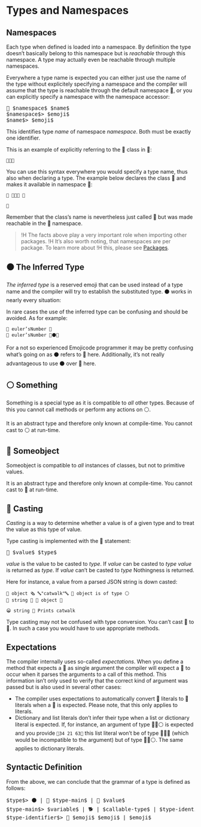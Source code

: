 # Types and Namespaces

## Namespaces

Each type when defined is loaded into a namespace. By definition the type
doesn’t basically belong to this namespace but is *reachable* through this
namespace. A type may actually even be reachable through multiple namespaces.

Everywhere a type name is expected you can either just use the name of the type
without explicitely specifying a namespace and the compiler will assume that the
type is reachable through the default namespace 🔴, or you can explicitly
specify a namespace with the namespace accessor:

<pre class="syntax">
🔶 $namespace$ $name$
$namespace$> $emoji$
$name$> $emoji$
</pre>

This identifies type *name* of namespace *namespace*. Both must be exactly one
identifier.

This is an example of explicitly referring to the 🔡 class in 🔴:

```
🔶🔴🔡
```

You can use this syntax everywhere you would specify a type name, thus also when
declaring a type. The example below declares the class 🎁 and makes it available
in namespace 🎅:

```
🐇 🔶🎅🎁 🍇

🍉
```

Remember that the class’s name is nevertheless just called 🎁 but was made
reachable in the 🎅 namespace.

>!H The facts above play a very important role when importing other packages.
>!H It’s also worth noting, that namespaces are per package. To learn more about
>!H this, please see [Packages](packages.html).

## ⚫️ The Inferred Type

*The inferred type* is a reserved emoji that can be used instead of a type name
and the compiler will try to establish the substituted type. ⚫️ works in nearly
every situation:

In rare cases the use of the inferred type can be confusing and should be
avoided. As for example:

```
🍰 euler’sNumber 🚀
🍮 euler’sNumber 🍩⚫️🏹
```

For a not so experienced Emojicode programmer it may be pretty confusing what’s
going on as ⚫️ refers to 🚀 here. Additionally, it’s not really advantageous to
use ⚫️ over 🚀 here.

## ⚪ Something

Something is a special type as it is compatible to *all* other types. Because of
this you cannot call methods or perform any actions on ⚪.

It is an abstract type and therefore only known at compile-time. You cannot cast
to ⚪ at run-time.

## 🔵 Someobject

Someobject is compatible to *all* instances of classes, but not to primitive
values.

It is an abstract type and therefore only known at compile-time. You
cannot cast to 🔵 at run-time.

## 🔲 Casting

*Casting* is a way to determine whether a value is of a given type and to treat
the value as this type of value.

Type casting is implemented with the 🔲 statement:

<pre class="syntax">
🔲 $value$ $type$
</pre>

*value* is the value to be casted to *type*. If *value* can be casted to *type*
*value* is returned as *type*. If *value* can’t be casted to *type* Nothingness
is returned.

Here for instance, a value from a parsed JSON string is down casted:

```
🍦 object 🗞 🔤"catwalk"🔤 👴 object is of type ⚪️
🍦 string 🍺 🔲 object 🔡

😀 string 👴 Prints catwalk
```

Type casting may not be confused with type conversion. You can’t cast 🚂 to
🚀. In such a case you would have to use appropriate methods.

## Expectations

The compiler internally uses so-called *expectations*. When you define a method
that expects a 🚀 as single argument the compiler will expect a 🚀 to occur when
it parses the arguments to a call of this method. This information isn’t only
used to verify that the correct kind of argument was passed but is also used in
several other cases:

* The compiler uses expectations to automatically convert 🚂 literals to 🚀
  literals when a 🚀 is expected. Please note, that this only applies to
  literals.
* Dictionary and list literals don’t infer their type when a list or dictionary
  literal is expected. If, for instance, an argument of type 🍨🐚⚪️ is expected
  and you provide `🍨34 21 63🍆` this list literal won’t be of type 🍨🐚🚂
  (which would be incompatible to the argument) but of type 🍨🐚⚪️. The same
  applies to dictionary literals.

## Syntactic Definition

From the above, we can conclude that the grammar of a type is defined as
follows:

<pre class="syntax">
$type$> ⚫️ | 🍬 $type-main$ | 🔳 $value$
$type-main$> $variable$ | 🐕 | $callable-type$ | $type-identifier$
$type-identifier$> 🔶 $emoji$ $emoji$ | $emoji$
</pre>

